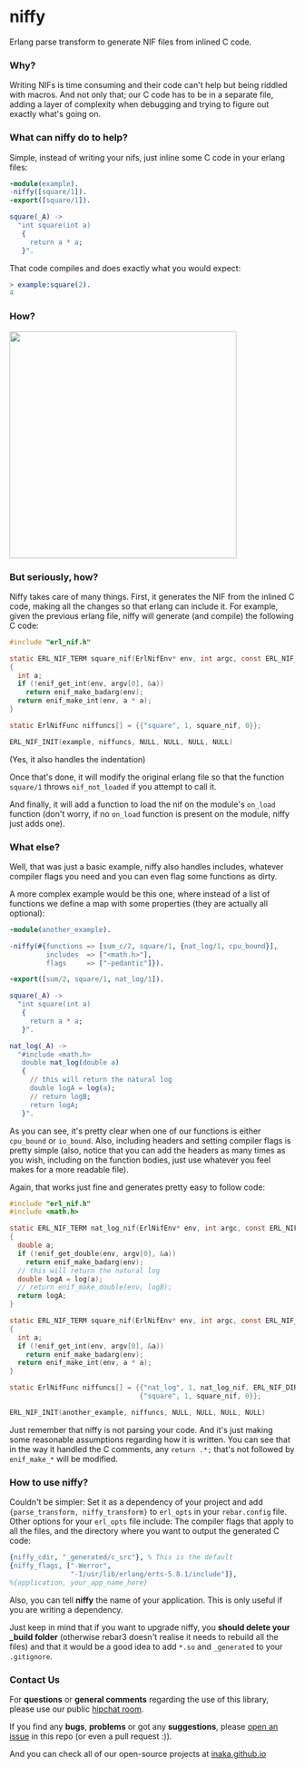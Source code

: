 # niffy
Erlang parse transform to generate NIF files from inlined C code.

### Why?
Writing NIFs is time consuming and their code can't help but being riddled with macros. And not only that; our C code has to be in a separate file, adding a layer of complexity when debugging and trying to figure out exactly what's going on.

### What can niffy do to help?
Simple, instead of writing your nifs, just inline some C code in your erlang files:

```erlang
-module(example).
-niffy([square/1]).
-export([square/1]).

square(_A) ->
  "int square(int a)
   {
     return a * a;
   }".
```

That code compiles and does exactly what you would expect:

```erlang
> example:square(2).
4
```

### How?

<img src="http://i.imgur.com/YsbKHg1.gif" align="center" style="float:center" height="400" />

### But seriously, how?

Niffy takes care of many things. First, it generates the NIF from the inlined C code, making all the changes so that erlang can include it. For example, given the previous erlang file, niffy will generate (and compile) the following C code:

```c
#include "erl_nif.h"

static ERL_NIF_TERM square_nif(ErlNifEnv* env, int argc, const ERL_NIF_TERM argv[])
{
  int a;
  if (!enif_get_int(env, argv[0], &a))
    return enif_make_badarg(env);
  return enif_make_int(env, a * a);
}

static ErlNifFunc niffuncs[] = {{"square", 1, square_nif, 0}};

ERL_NIF_INIT(example, niffuncs, NULL, NULL, NULL, NULL)
```

(Yes, it also handles the indentation)

Once that's done, it will modify the original erlang file so that the function ``square/1`` throws ``nif_not_loaded`` if you attempt to call it.

And finally, it will add a function to load the nif on the module's ``on_load`` function (don't worry, if no ``on_load`` function is present on the module, niffy just adds one).

### What else?
Well, that was just a basic example, niffy also handles includes, whatever compiler flags you need and you can even flag some functions as dirty.

A more complex example would be this one, where instead of a list of functions we define a map with some properties (they are actually all optional):

```erlang
-module(another_example).

-niffy(#{functions => [sum_c/2, square/1, {nat_log/1, cpu_bound}],
         includes  => ["<math.h>"],
         flags     => ["-pedantic"]}).

-export([sum/2, square/1, nat_log/1]).

square(_A) ->
  "int square(int a)
   {
     return a * a;
   }".

nat_log(_A) ->
  "#include <math.h>
   double nat_log(double a)
   {
     // this will return the natural log
     double logA = log(a);
     // return logB;
     return logA;
   }".
```

As you can see, it's pretty clear when one of our functions is either ``cpu_bound`` or ``io_bound``. Also, including headers and setting compiler flags is pretty simple (also, notice that you can add the headers as many times as you wish, including on the function bodies, just use whatever you feel makes for a more readable file).

Again, that works just fine and generates pretty easy to follow code:

```c
#include "erl_nif.h"
#include <math.h>

static ERL_NIF_TERM nat_log_nif(ErlNifEnv* env, int argc, const ERL_NIF_TERM argv[])
{
  double a;
  if (!enif_get_double(env, argv[0], &a))
    return enif_make_badarg(env);
  // this will return the natural log
  double logA = log(a);
  // return enif_make_double(env, logB);
  return logA;
}

static ERL_NIF_TERM square_nif(ErlNifEnv* env, int argc, const ERL_NIF_TERM argv[])
{
  int a;
  if (!enif_get_int(env, argv[0], &a))
    return enif_make_badarg(env);
  return enif_make_int(env, a * a);
}

static ErlNifFunc niffuncs[] = {{"nat_log", 1, nat_log_nif, ERL_NIF_DIRTY_JOB_CPU_BOUND},
                                {"square", 1, square_nif, 0}};

ERL_NIF_INIT(another_example, niffuncs, NULL, NULL, NULL, NULL)
```

Just remember that niffy is not parsing your code. And it's just making some reasonable assumptions regarding how it is written. You can see that in the way it handled the C comments, any ``return .*;`` that's not followed by ``enif_make_*`` will be modified.

### How to use niffy?
Couldn't be simpler: Set it as a dependency of your project and add ``{parse_transform, niffy_transform}`` to ``erl_opts`` in your ``rebar.config`` file. Other options for your ``erl_opts`` file include: The compiler flags that apply to all the files, and the directory where you want to output the generated C code:

```erlang
{niffy_cdir, "_generated/c_src"}, % This is the default
{niffy_flags, ["-Werror",
               "-I/usr/lib/erlang/erts-5.8.1/include"]},
%{application, your_app_name_here}
```

Also, you can tell **niffy** the name of your application. This is only useful if you are writing a dependency.

Just keep in mind that if you want to upgrade niffy, you **should delete your _build folder** (otherwise rebar3 doesn't realise it needs to rebuild all the files) and that it would be a good idea to add ``*.so`` and ``_generated`` to your ``.gitignore``.

### Contact Us
For **questions** or **general comments** regarding the use of this library, please use our public
[hipchat room](https://www.hipchat.com/gpBpW3SsT).

If you find any **bugs**, **problems** or got any **suggestions**, please [open an issue](https://github.com/inaka/niffy/issues/new) in this repo (or even a pull request :)).

And you can check all of our open-source projects at [inaka.github.io](http://inaka.github.io)

